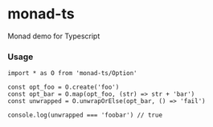 # monad-ts

Monad demo for Typescript

### Usage
```
import * as O from 'monad-ts/Option'

const opt_foo = O.create('foo')
const opt_bar = O.map(opt_foo, (str) => str + 'bar')
const unwrapped = O.unwrapOrElse(opt_bar, () => 'fail')

console.log(unwrapped === 'foobar') // true

```

